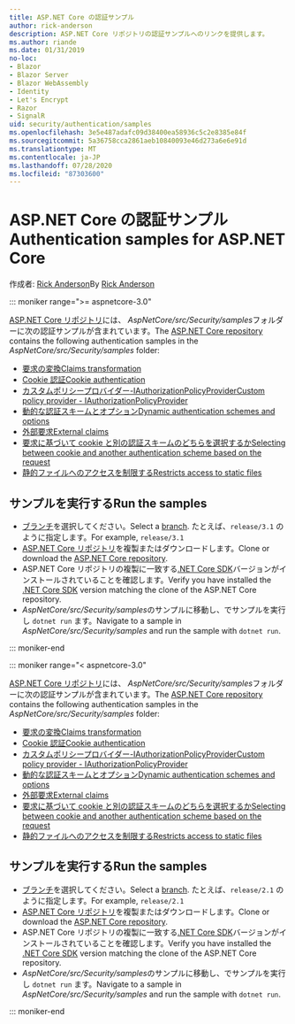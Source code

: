 ```yaml
---
title: ASP.NET Core の認証サンプル
author: rick-anderson
description: ASP.NET Core リポジトリの認証サンプルへのリンクを提供します。
ms.author: riande
ms.date: 01/31/2019
no-loc:
- Blazor
- Blazor Server
- Blazor WebAssembly
- Identity
- Let's Encrypt
- Razor
- SignalR
uid: security/authentication/samples
ms.openlocfilehash: 3e5e487adafc09d38400ea58936c5c2e8385e84f
ms.sourcegitcommit: 5a36758cca2861aeb10840093e46d273a6e6e91d
ms.translationtype: MT
ms.contentlocale: ja-JP
ms.lasthandoff: 07/28/2020
ms.locfileid: "87303600"
---
```

# <a name="authentication-samples-for-aspnet-core"></a><span data-ttu-id="ba34c-103">ASP.NET Core の認証サンプル</span><span class="sxs-lookup"><span data-stu-id="ba34c-103">Authentication samples for ASP.NET Core</span></span>

<span data-ttu-id="ba34c-104">作成者: [Rick Anderson](https://twitter.com/RickAndMSFT)</span><span class="sxs-lookup"><span data-stu-id="ba34c-104">By [Rick Anderson](https://twitter.com/RickAndMSFT)</span></span>

::: moniker range=">= aspnetcore-3.0"

<span data-ttu-id="ba34c-105">[ASP.NET Core リポジトリ](https://github.com/dotnet/AspNetCore)には、 *AspNetCore/src/Security/samples*フォルダーに次の認証サンプルが含まれています。</span><span class="sxs-lookup"><span data-stu-id="ba34c-105">The [ASP.NET Core repository](https://github.com/dotnet/AspNetCore) contains the following authentication samples in the *AspNetCore/src/Security/samples* folder:</span></span>

* [<span data-ttu-id="ba34c-106">要求の変換</span><span class="sxs-lookup"><span data-stu-id="ba34c-106">Claims transformation</span></span>](https://github.com/dotnet/AspNetCore/tree/release/3.1/src/Security/samples/ClaimsTransformation)
* [<span data-ttu-id="ba34c-107">Cookie 認証</span><span class="sxs-lookup"><span data-stu-id="ba34c-107">Cookie authentication</span></span>](https://github.com/dotnet/AspNetCore/tree/release/3.1/src/Security/samples/Cookies)
* [<span data-ttu-id="ba34c-108">カスタムポリシープロバイダー-IAuthorizationPolicyProvider</span><span class="sxs-lookup"><span data-stu-id="ba34c-108">Custom policy provider - IAuthorizationPolicyProvider</span></span>](https://github.com/dotnet/AspNetCore/tree/release/3.1/src/Security/samples/CustomPolicyProvider)
* [<span data-ttu-id="ba34c-109">動的な認証スキームとオプション</span><span class="sxs-lookup"><span data-stu-id="ba34c-109">Dynamic authentication schemes and options</span></span>](https://github.com/dotnet/AspNetCore/tree/release/3.1/src/Security/samples/DynamicSchemes)
* <span data-ttu-id="ba34c-110">[外部要求](https://github.com/dotnet/AspNetCore/tree/release/3.1/src/Security/samples/Identity.ExternalClaims)</span><span class="sxs-lookup"><span data-stu-id="ba34c-110">[External claims](https://github.com/dotnet/AspNetCore/tree/release/3.1/src/Security/samples/Identity.ExternalClaims)</span></span>
* [<span data-ttu-id="ba34c-111">要求に基づいて cookie と別の認証スキームのどちらを選択するか</span><span class="sxs-lookup"><span data-stu-id="ba34c-111">Selecting between cookie and another authentication scheme based on the request</span></span>](https://github.com/dotnet/AspNetCore/tree/release/3.1/src/Security/samples/PathSchemeSelection)
* [<span data-ttu-id="ba34c-112">静的ファイルへのアクセスを制限する</span><span class="sxs-lookup"><span data-stu-id="ba34c-112">Restricts access to static files</span></span>](https://github.com/dotnet/AspNetCore/tree/release/3.1/src/Security/samples/StaticFilesAuth)

## <a name="run-the-samples"></a><span data-ttu-id="ba34c-113">サンプルを実行する</span><span class="sxs-lookup"><span data-stu-id="ba34c-113">Run the samples</span></span>

* <span data-ttu-id="ba34c-114">[ブランチ](https://github.com/dotnet/AspNetCore)を選択してください。</span><span class="sxs-lookup"><span data-stu-id="ba34c-114">Select a [branch](https://github.com/dotnet/AspNetCore).</span></span> <span data-ttu-id="ba34c-115">たとえば、`release/3.1` のように指定します。</span><span class="sxs-lookup"><span data-stu-id="ba34c-115">For example, `release/3.1`</span></span>
* <span data-ttu-id="ba34c-116">[ASP.NET Core リポジトリ](https://github.com/dotnet/AspNetCore)を複製またはダウンロードします。</span><span class="sxs-lookup"><span data-stu-id="ba34c-116">Clone or download the [ASP.NET Core repository](https://github.com/dotnet/AspNetCore).</span></span>
* <span data-ttu-id="ba34c-117">ASP.NET Core リポジトリの複製に一致する[.NET Core SDK](https://dotnet.microsoft.com/download/dotnet-core)バージョンがインストールされていることを確認します。</span><span class="sxs-lookup"><span data-stu-id="ba34c-117">Verify you have installed the [.NET Core SDK](https://dotnet.microsoft.com/download/dotnet-core) version matching the clone of the ASP.NET Core repository.</span></span>
* <span data-ttu-id="ba34c-118">*AspNetCore/src/Security/samples*のサンプルに移動し、でサンプルを実行し `dotnet run` ます。</span><span class="sxs-lookup"><span data-stu-id="ba34c-118">Navigate to a sample in *AspNetCore/src/Security/samples* and run the sample with `dotnet run`.</span></span>

::: moniker-end

::: moniker range="< aspnetcore-3.0"

<span data-ttu-id="ba34c-119">[ASP.NET Core リポジトリ](https://github.com/dotnet/AspNetCore)には、 *AspNetCore/src/Security/samples*フォルダーに次の認証サンプルが含まれています。</span><span class="sxs-lookup"><span data-stu-id="ba34c-119">The [ASP.NET Core repository](https://github.com/dotnet/AspNetCore) contains the following authentication samples in the *AspNetCore/src/Security/samples* folder:</span></span>

* [<span data-ttu-id="ba34c-120">要求の変換</span><span class="sxs-lookup"><span data-stu-id="ba34c-120">Claims transformation</span></span>](https://github.com/dotnet/AspNetCore/tree/release/2.1/src/Security/samples/ClaimsTransformation)
* [<span data-ttu-id="ba34c-121">Cookie 認証</span><span class="sxs-lookup"><span data-stu-id="ba34c-121">Cookie authentication</span></span>](https://github.com/dotnet/AspNetCore/tree/release/2.1/src/Security/samples/Cookies)
* [<span data-ttu-id="ba34c-122">カスタムポリシープロバイダー-IAuthorizationPolicyProvider</span><span class="sxs-lookup"><span data-stu-id="ba34c-122">Custom policy provider - IAuthorizationPolicyProvider</span></span>](https://github.com/dotnet/AspNetCore/tree/2.1.3/src/Security/samples/CustomPolicyProvider)
* [<span data-ttu-id="ba34c-123">動的な認証スキームとオプション</span><span class="sxs-lookup"><span data-stu-id="ba34c-123">Dynamic authentication schemes and options</span></span>](https://github.com/dotnet/AspNetCore/tree/release/2.1/src/Security/samples/DynamicSchemes)
* <span data-ttu-id="ba34c-124">[外部要求](https://github.com/dotnet/AspNetCore/tree/release/2.1/src/Security/samples/Identity.ExternalClaims)</span><span class="sxs-lookup"><span data-stu-id="ba34c-124">[External claims](https://github.com/dotnet/AspNetCore/tree/release/2.1/src/Security/samples/Identity.ExternalClaims)</span></span>
* [<span data-ttu-id="ba34c-125">要求に基づいて cookie と別の認証スキームのどちらを選択するか</span><span class="sxs-lookup"><span data-stu-id="ba34c-125">Selecting between cookie and another authentication scheme based on the request</span></span>](https://github.com/dotnet/AspNetCore/tree/release/2.1/src/Security/samples/PathSchemeSelection)
* [<span data-ttu-id="ba34c-126">静的ファイルへのアクセスを制限する</span><span class="sxs-lookup"><span data-stu-id="ba34c-126">Restricts access to static files</span></span>](https://github.com/dotnet/AspNetCore/tree/2.1.3/src/Security/samples/StaticFilesAuth)

## <a name="run-the-samples"></a><span data-ttu-id="ba34c-127">サンプルを実行する</span><span class="sxs-lookup"><span data-stu-id="ba34c-127">Run the samples</span></span>

* <span data-ttu-id="ba34c-128">[ブランチ](https://github.com/dotnet/AspNetCore)を選択してください。</span><span class="sxs-lookup"><span data-stu-id="ba34c-128">Select a [branch](https://github.com/dotnet/AspNetCore).</span></span> <span data-ttu-id="ba34c-129">たとえば、`release/2.1` のように指定します。</span><span class="sxs-lookup"><span data-stu-id="ba34c-129">For example, `release/2.1`</span></span>
* <span data-ttu-id="ba34c-130">[ASP.NET Core リポジトリ](https://github.com/dotnet/AspNetCore)を複製またはダウンロードします。</span><span class="sxs-lookup"><span data-stu-id="ba34c-130">Clone or download the [ASP.NET Core repository](https://github.com/dotnet/AspNetCore).</span></span>
* <span data-ttu-id="ba34c-131">ASP.NET Core リポジトリの複製に一致する[.NET Core SDK](https://dotnet.microsoft.com/download/dotnet-core)バージョンがインストールされていることを確認します。</span><span class="sxs-lookup"><span data-stu-id="ba34c-131">Verify you have installed the [.NET Core SDK](https://dotnet.microsoft.com/download/dotnet-core) version matching the clone of the ASP.NET Core repository.</span></span>
* <span data-ttu-id="ba34c-132">*AspNetCore/src/Security/samples*のサンプルに移動し、でサンプルを実行し `dotnet run` ます。</span><span class="sxs-lookup"><span data-stu-id="ba34c-132">Navigate to a sample in *AspNetCore/src/Security/samples* and run the sample with `dotnet run`.</span></span>

::: moniker-end
